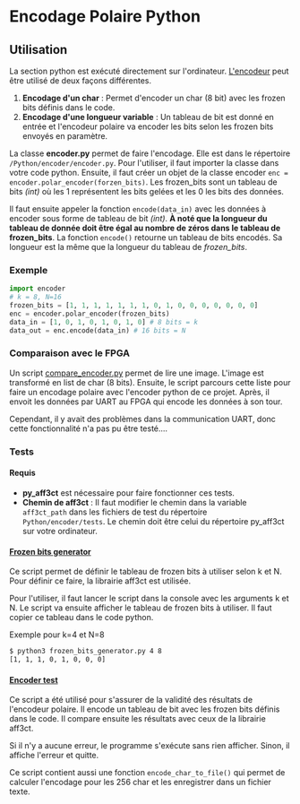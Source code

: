 # Encodage Polaire Python
## Utilisation
La section python est exécuté directement sur l'ordinateur. [L'encodeur](encoder/encoder.py) peut être utilisé de deux façons différentes.
  1. **Encodage d'un char** : Permet d'encoder un char (8 bit) avec les frozen bits définis dans le code.
  2. **Encodage d'une longueur variable** : Un tableau de bit est donné en entrée et l'encodeur polaire va encoder les bits selon les frozen bits envoyés en paramètre.

La classe **encoder.py** permet de faire l'encodage. Elle est dans le répertoire `/Python/encoder/encoder.py`. Pour l'utiliser, il faut importer la classe dans votre code python. Ensuite, il faut créer un objet de la classe encoder `enc = encoder.polar_encoder(forzen_bits)`. Les frozen_bits sont un tableau de bits *(int)* où les 1 représentent les bits gelées et les 0 les bits des données.

Il faut ensuite appeler la fonction `encode(data_in)` avec les données à encoder sous forme de tableau de bit *(int)*. **À noté que la longueur du tableau de donnée doit être égal au nombre de zéros dans le tableau de frozen_bits**. La fonction `encode()` retourne un tableau de bits encodés. Sa longueur est la même que la longueur du tableau de *frozen_bits*. 

### Exemple
``` Python
import encoder
# k = 8, N=16
frozen_bits = [1, 1, 1, 1, 1, 1, 1, 0, 1, 0, 0, 0, 0, 0, 0, 0]
enc = encoder.polar_encoder(frozen_bits)
data_in = [1, 0, 1, 0, 1, 0, 1, 0] # 8 bits = k
data_out = enc.encode(data_in) # 16 bits = N
```

### Comparaison avec le FPGA
Un script [compare_encoder.py](compare_encoder.py) permet de lire une image. L'image est transformé en list de char (8 bits). Ensuite, le script parcours cette liste pour faire un encodage polaire avec l'encoder python de ce projet. Après, il envoit les données par UART au FPGA qui encode les données à son tour.

Cependant, il y avait des problèmes dans la communication UART, donc cette fonctionnalité n'a pas pu être testé....


### Tests
#### Requis
- **py_aff3ct** est nécessaire pour faire fonctionner ces tests.
- **Chemin de aff3ct** : Il faut modifier le chemin dans la variable `aff3ct_path` dans les fichiers de test du répertoire `Python/encoder/tests`. Le chemin doit être celui du répertoire py_aff3ct sur votre ordinateur.
#### [Frozen bits generator](encoder/tests/frozen_bits_generator.py)

Ce script permet de définir le tableau de frozen bits à utiliser selon k et N. Pour définir ce faire, la librairie aff3ct est utilisée. 

Pour l'utiliser, il faut lancer le script dans la console avec les arguments k et N. Le script va ensuite afficher le tableau de frozen bits à utiliser. Il faut copier ce tableau dans le code python.

Exemple pour k=4 et N=8
``` bash
$ python3 frozen_bits_generator.py 4 8
[1, 1, 1, 0, 1, 0, 0, 0]
```

#### [Encoder test](encoder/tests/test_encoder.py)
Ce script a été utilisé pour s'assurer de la validité des résultats de l'encodeur polaire. Il encode un tableau de bit avec les frozen bits définis dans le code. Il compare ensuite les résultats avec ceux de la librairie aff3ct. 

Si il n'y a aucune erreur, le programme s'exécute sans rien afficher. Sinon, il affiche l'erreur et quitte.

Ce script contient aussi une fonction ```encode_char_to_file()``` qui permet de calculer l'encodage pour les 256 char et les enregistrer dans un fichier texte.

